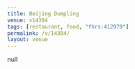 ```yaml
---
title: Beijing Dumpling
venue: v14384
tags: [restaurant, food, "fhrs:412979"]
permalink: /v/14384/
layout: venue
---
```

null
